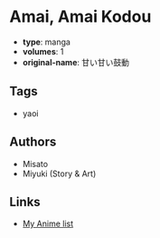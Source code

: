 # Amai, Amai Kodou

-   **type**: manga
-   **volumes**: 1
-   **original-name**: 甘い甘い鼓動

## Tags

-   yaoi

## Authors

-   Misato
-   Miyuki (Story & Art)

## Links

-   [My Anime list](https://myanimelist.net/manga/45643/Amai_Amai_Kodou)
